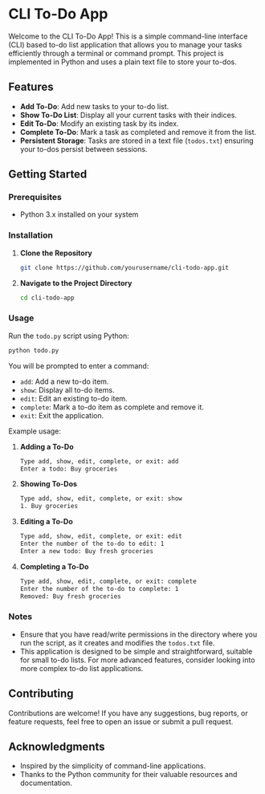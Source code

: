 
# CLI To-Do App

Welcome to the CLI To-Do App! This is a simple command-line interface (CLI) based to-do list application that allows you to manage your tasks efficiently through a terminal or command prompt. This project is implemented in Python and uses a plain text file to store your to-dos.

## Features

- **Add To-Do**: Add new tasks to your to-do list.
- **Show To-Do List**: Display all your current tasks with their indices.
- **Edit To-Do**: Modify an existing task by its index.
- **Complete To-Do**: Mark a task as completed and remove it from the list.
- **Persistent Storage**: Tasks are stored in a text file (`todos.txt`) ensuring your to-dos persist between sessions.

## Getting Started

### Prerequisites

- Python 3.x installed on your system

### Installation

1. **Clone the Repository**
    ```sh
    git clone https://github.com/yourusername/cli-todo-app.git
    ```
2. **Navigate to the Project Directory**
    ```sh
    cd cli-todo-app
    ```

### Usage

Run the `todo.py` script using Python:

```sh
python todo.py
```

You will be prompted to enter a command:
- `add`: Add a new to-do item.
- `show`: Display all to-do items.
- `edit`: Edit an existing to-do item.
- `complete`: Mark a to-do item as complete and remove it.
- `exit`: Exit the application.

Example usage:

1. **Adding a To-Do**
    ```sh
    Type add, show, edit, complete, or exit: add
    Enter a todo: Buy groceries
    ```

2. **Showing To-Dos**
    ```sh
    Type add, show, edit, complete, or exit: show
    1. Buy groceries
    ```

3. **Editing a To-Do**
    ```sh
    Type add, show, edit, complete, or exit: edit
    Enter the number of the to-do to edit: 1
    Enter a new todo: Buy fresh groceries
    ```

4. **Completing a To-Do**
    ```sh
    Type add, show, edit, complete, or exit: complete
    Enter the number of the to-do to complete: 1
    Removed: Buy fresh groceries
    ```

### Notes

- Ensure that you have read/write permissions in the directory where you run the script, as it creates and modifies the `todos.txt` file.
- This application is designed to be simple and straightforward, suitable for small to-do lists. For more advanced features, consider looking into more complex to-do list applications.

## Contributing

Contributions are welcome! If you have any suggestions, bug reports, or feature requests, feel free to open an issue or submit a pull request.


## Acknowledgments

- Inspired by the simplicity of command-line applications.
- Thanks to the Python community for their valuable resources and documentation.
